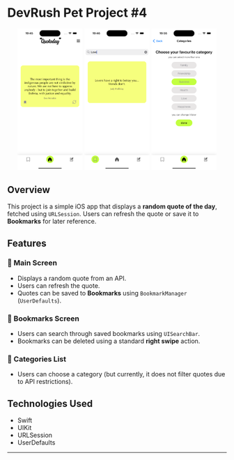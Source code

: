 # DevRush Pet Project #4
<p align="center">
  <img src="https://github.com/AnnaMelekh/QuotesApp/blob/main/Simulator%20Screenshot%20-%20iPhone%2015%20Pro%20-%202025-02-23%20at%2019.46.51.png" width="150">
  <img src="https://github.com/AnnaMelekh/QuotesApp/blob/main/Simulator%20Screenshot%20-%20iPhone%2015%20Pro%20-%202025-02-23%20at%2019.47.05.png" width="150">
  <img src="https://github.com/AnnaMelekh/QuotesApp/blob/main/Simulator%20Screenshot%20-%20iPhone%2015%20Pro%20-%202025-02-23%20at%2019.55.49.png" width="150">
</p>

## Overview  
This project is a simple iOS app that displays a **random quote of the day**, fetched using `URLSession`. Users can refresh the quote or save it to **Bookmarks** for later reference.

## Features  

### 📜 Main Screen  
- Displays a random quote from an API.  
- Users can refresh the quote.  
- Quotes can be saved to **Bookmarks** using `BookmarkManager` (`UserDefaults`).  

### 🔖 Bookmarks Screen  
- Users can search through saved bookmarks using `UISearchBar`.  
- Bookmarks can be deleted using a standard **right swipe** action.  

### 📂 Categories List  
- Users can choose a category (but currently, it does not filter quotes due to API restrictions).  

## Technologies Used  
- Swift  
- UIKit  
- URLSession  
- UserDefaults  

---

